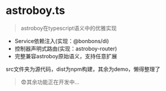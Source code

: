 # astroboy.ts
> astroboy在typescript语义中的优雅实现

* Service依赖注入(实现：@bonbons/di)
* 控制器声明式路由(实现：astroboy-router)
* 完整兼容astroboy原始语义，支持任意扩展

src文件夹为源代码，dist为npm构建，其余为demo，懒得整理了


> 😨其余功能正在开发中...
